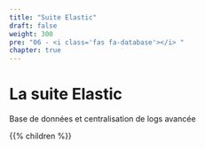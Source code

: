 ```yaml
---
title: "Suite Elastic"
draft: false
weight: 300
pre: "06 - <i class='fas fa-database'></i> "
chapter: true
---
```


# La suite Elastic

Base de données et centralisation de logs avancée

{{% children  %}}

<!--

Monitoring d’applications avec ELK & Elastic APM
Collecte, manipulation et contrôle de données applicatives
Objectifs
 Découvrir Elasticsearch et les dernières nouveautés d’Elastic Stack  Connaissance de la stack ELK (avec Beats ELKB / BELK) Alimenter Elasticsearch avec de nombreuses sources de données Structurer et enrichir des données hétérogènes
 Transférer des données brutes depuis un fichier ou un broker  Produire des tableaux de bords / dashboards avec Kibana Monitoring système, JMX, Métier et BI Validation et contrôle des performances par APM
Programme
1ère partie : Les bases de la suite ELK
￼
￼ ￼
Durée 3 jours 21 heures
￼
￼
1.
2.
3.
Présentation générale
 Les moteurs de recherches  Les solutions existantes Elasticsearch et Kibana Les cas d'utilisation
 La suite Elastic Indexation de documents
 Création et Suppression d'un index Indexation d'un document Mise à jour et suppression d'un document  Récupérer tous les documents indexés Indexation en masse via l'API bulk Les alias
Schéma et Structure d'un document ELK
 Le Mapping Les Char Filters Les Tokenizers Les Token Filters Les Analyzers built-in et custom  Tester son schéma Les Templates
￼ ￼ ￼
2ème partie : Manipulation et Extraction des données
	1.	Recherches  La syntaxe Lucene Les recherches full text Les recherches exactes Les recherches géographiques  Les recherches boolèennes
	2.	Agrégations  Structures de test Structures de répétition
	3.	Passer à la pratique  Comment récupérer des données efficacement  Appliquer les bonnes pratiques d’utilisation
￼ ￼ ￼ ￼
1
￼
3ème partie : La collecte massive de données
1. Beats
 Ingest Pipeline  Filebeat Metricbeat Packetbeat
 Heartbeat Les modules
2. Logstash
 Création d'un pipeline Logstash  Configuration Inputs Outputs
 Filters  NGrok
4ème partie : Contrôles & Performances
1. Visualisation par Kibana
 Visualisation  Dashboard Canvas Lens
 Spaces Monitoring
2. APM – Performances des applications
 Installation et configuration Langages supportés Transactions, Spans, Metrics, ...  APM côté serveur APM côté navigateur
		  L’apprentissage de l’ensemble des outils nécessaires à un monitoring de données et d’applications grâce à une suite leader dans ce domaine.
		  Une mise en pratique immédiate à travers la réalisation de collecte de données, modélisation, tableaux de bord permettant la collecte et la transformation de données dans un cycle DevOps (60% du temps de la formation est consacré aux travaux pratiques).
		  Répartition « théorie » / « travaux pratiques et travaux de groupe » : 40%/60%.
		  Cette formation se compose d’une alternance d’apports théoriques, de travaux pratiques de groupes de phases d’échanges entre participants et de synthèses de la part du formateur.
		  Ressources pédagogiques :  Plusieurs supports de cours en français incluant un cahier d’ateliers, des énoncés et de leurs corrigés qui intègrent des modèles de documents réutilisables à l’issue de la formation.
		  ElasticSearch est un puissant moteur de recherche reconnu et utilisé par de grands acteurs internationaux. Orienté “document” au sens NoSQL du terme, toutes les données sont stockées sous forme de documents structurés.
		  Cette suite ELK représente un excellent moyen d’intégrer un monitoring complet et puissantdans une chaine d’intégration et de déploiement continu, et fait partie des outils d’entreprises les plus utilisés.
￼ ￼ ￼ ￼ ￼ ￼
Les plus de cette formation
Moyens pédagogiques
Contexte DevOps
2  -->
